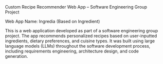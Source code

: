Custom Recipe Recommender Web App – Software Engineering Group Project

Web App Name: Ingredia (Based on Ingredient)

This is a web application developed as part of a software engineering group project. The app recommends personalized recipes based on user-inputted ingredients, dietary preferences, and cuisine types. It was built using large language models (LLMs) throughout the software development process, including requirements engineering, architecture design, and code generation.